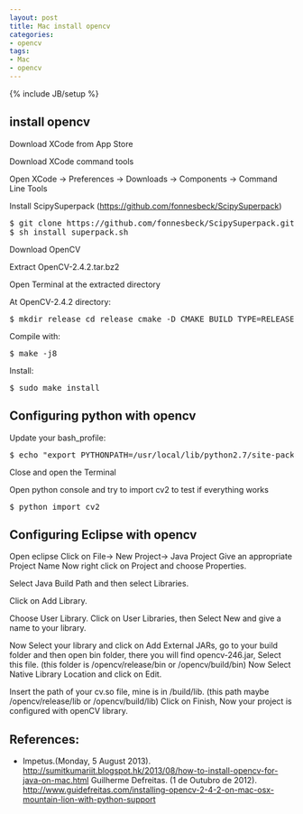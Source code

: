 ```yaml
---
layout: post
title: Mac install opencv
categories:
- opencv
tags:
- Mac
- opencv
---
```

{% include JB/setup %}

## install opencv
Download XCode from App Store

Download XCode command tools

Open XCode -> Preferences -> Downloads -> Components -> Command Line Tools

Install ScipySuperpack (https://github.com/fonnesbeck/ScipySuperpack)

<pre>
$ git clone https://github.com/fonnesbeck/ScipySuperpack.git
$ sh install_superpack.sh
</pre>

Download OpenCV

Extract OpenCV-2.4.2.tar.bz2

Open Terminal at the extracted directory

At OpenCV-2.4.2 directory:
<pre>
$ mkdir release cd release cmake -D CMAKE_BUILD_TYPE=RELEASE -D CMAKE_INSTALL_PREFIX=/usr/local -D BUILD_NEW_PYTHON_SUPPORT=ON -D BUILD_EXAMPLES=ON ..
</pre>
Compile with:

<pre>$ make -j8</pre>

Install:

<pre>$ sudo make install</pre>

## Configuring python with opencv

Update your bash_profile:

<pre>$ echo "export PYTHONPATH=/usr/local/lib/python2.7/site-packages/:$PYTHONPATH" >> ~/.bash_profile</pre>

Close and open the Terminal

Open python console and try to import cv2 to test if everything works

<pre>$ python import cv2</pre>

## Configuring Eclipse with opencv
Open eclipse
Click on File-> New Project-> Java Project
Give an appropriate Project Name
Now right click on Project and choose Properties.

Select Java Build Path and then select Libraries.

Click on Add Library.

Choose User Library.
Click on User Libraries, then Select New and give a name to your library.

Now Select your library and click on Add External JARs, go to your build folder and then open bin folder, there you will find opencv-246.jar, Select this file.
(this folder is /opencv/release/bin or /opencv/build/bin)
Now Select Native Library Location and click on Edit.

Insert the path of your cv.so file, mine is in /build/lib.
(this path maybe /opencv/release/lib or /opencv/build/lib)
Click on Finish, Now your project is configured with openCV library.

## References:

+ Impetus.(Monday, 5 August 2013). <http://sumitkumariit.blogspot.hk/2013/08/how-to-install-opencv-for-java-on-mac.html>
Guilherme Defreitas. (1 de Outubro de 2012). <http://www.guidefreitas.com/installing-opencv-2-4-2-on-mac-osx-mountain-lion-with-python-support>
